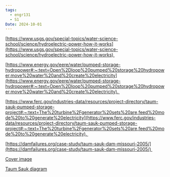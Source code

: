 ```yaml
---
tags:
  - engr131
  - S1
Date: 2024-10-01
---
```




[https://www.usgs.gov/special-topics/water-science-school/science/hydroelectric-power-how-it-works](https://www.usgs.gov/special-topics/water-science-school/science/hydroelectric-power-how-it-works) 

[https://www.energy.gov/eere/water/pumped-storage-hydropower#:~:text=Open%2Dloop%20pumped%20storage%20hydropower,move%20water%20and%20create%20electricity](https://www.energy.gov/eere/water/pumped-storage-hydropower#:~:text=Open%2Dloop%20pumped%20storage%20hydropower,move%20water%20and%20create%20electricity). 

[https://www.ferc.gov/industries-data/resources/project-directory/taum-sauk-pumped-storage-project#:~:text=The%20turbine%2Fgenerator%20sets%20are,feed%20mode%20to%20generate%20electricity](https://www.ferc.gov/industries-data/resources/project-directory/taum-sauk-pumped-storage-project#:~:text=The%20turbine%2Fgenerator%20sets%20are,feed%20mode%20to%20generate%20electricity). 

[https://damfailures.org/case-study/taum-sauk-dam-missouri-2005/](https://damfailures.org/case-study/taum-sauk-dam-missouri-2005/) 

[Cover image](https://aviratgroup.wordpress.com/2013/01/18/taum-sauk-hydroelectric-power-station/) 

[Taum Sauk diagram](https://web.mst.edu/~rogersda/dams/taum-sauk/watkins-taum-sauk-gsa_branson-compressed.pdf)
